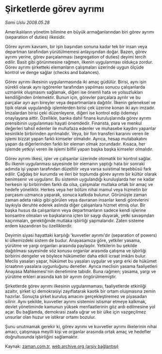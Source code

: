 # Şirketlerde görev ayrımı

*Sami Uslu 2008.05.28*

<tr><td class="metin" colspan="2" style="padding-top: 20px; padding-left: 5px; padding-right: 10px;">Amerikalıların yönetim bilimine en büyük armağanlarından biri görev ayrımı (separation of duties) ilkesidir.</td></tr><tr><td class="metin" colspan="2" style="padding-top: 20px; padding-left: 5px; padding-right: 10px;"><p>Görev ayrımı kavramı, bir işin başından sonuna kadar tek bir insan veya departman tarafından yürütülmemesi anlayışından doğar. Bazen, görev ayrımı yerine, görev parçalanması (segregation of duties) deyimi tercih edilir. Basit gibi görünmesine rağmen, ilkenin uygulanması oldukça zordur. Görev ayrımı şirketteki elemanların çalışmaları üzerinde uygun ölçüde kontrol ve denge sağlar (checks and balances).
<p> Görev ayrımı ilkesinin uygulanmasında iki amaç güdülür. Birisi, aynı işin sürekli olarak aynı işgörenler tarafından yapılması sonucu çalışanlarda uzmanlık oluşmasını sağlamak, diğeri ise önemli hata ve yolsuzlukları kendiliğinden önlemektir. Bunun için, görevler parçalara ayrılır ve bu parçalar ayrı ayrı bireyler veya departmanlara dağıtılır. İlkenin geleneksel ve tipik olarak uygulandığı işlemlerden birisi çek üzerine konan iki ayrı imzadır. İmzalardan birisi çeki düzenleyene, diğeri ise kontrol edip ödemeyi onaylayana aittir. Özellikle, banka dahil finans kuruluşlarında görev ayrımı prensibinin uygulanması hayati önemdedir. Finansta, para ve menkul değerleri tahsil edenler ile muhafaza edenler ve muhasebe kaydını yapanlar kesinlikle birbirinden ayrılmalıdır. Veya, bir fon transferi kararını veren ile işlemi bizzat yapan farklı kimseler olmalıdır. Ayrıca, hesap mutabakatını yapan da diğerlerinden farklı bir eleman olmak zorundadır. Kısaca, her işlemde yetkiyi veren ile işlemi bilfiil yapan başka başka kimseler olmalıdır. 
<p> Görev ayrımı ilkesi, işler ve çalışanlar üzerinde otomatik bir kontrol sağlar. Bu ilkenin uygulanması sayesinde bir elemanın yaptığı hata bir sonraki adımda işi yapan tarafından düzeltilir veya varsa suistimal teşebbüsü fark edilir. Çağdaş bir kurumda ve ileri bir toplumda görev ayrımı bir kültür olarak benimsenir ve uygulanır. Bu sistemin uygulandığı kuruluşlarda her ne kadar herkesin işi birbirinden farklı da olsa, çalışmalar mutlaka ortak bir amaç ve hedefe yöneliktir. Herkes veya her bölüm nihai mamul veya hizmetin bir parçasını uzmanca yaparak, sonuca katkıda bulunur. Görünüşte zaman zaman adeta rakip gibi görülen veya davranan insanlar kendi görevlerini layıkıyla deruhte ederek aslında diğer çalışanlara hizmet etmiş olur. Bir başka husus da çalışanların veya departmanların sadece kendi işlerine konsantre olmaları ve başkalarına içten bir saygı duyarak, yetki savaşından kaçınmaları, gerektiğinde mutlaka işbirliği yapmalarıdır. Zaten sisteme erdem kazandıran bu özelliklerdir. 
<p> Deyimin siyasi hayattaki karşılığı 'kuvvetler ayrımı'dır (separation of powers) ki ülkemizdeki sistem de budur. Anayasamıza göre, yetkiler yasama, yürütme ve yargı organları arasında paylaşılır. Yetkilerin bu şekilde dağıtılması sayesinde söz konusu organlar arasında çatışma ve işbirliği birbirini dengeler ve böylece hükümetler daha etkili icraat imkânı bulur. Meclis yasaları yapar, hükümet bu yasaları uygular ve yargı erki de hükümet icraatının yasalara uygunluğunu denetler. Ayrıca meclisin yasama faaliyetleri Anayasa Mahkemesi'nin denetimine tabidir. Buna rağmen; yasama, yargı ve yürütme erkleri arasında katı bir ayırım öngörülmemiştir. 
<p> Şirketlerde görev ayrımı ilkesinin uygulanmaması, faaliyetlerde etkinliği azaltır, şirket içi demokrasiyi zayıflatarak kaotik bir ortam oluşmasına zemin hazırlar. Sonuçta şirket kuruluş amacını gerçekleştiremez ve piyasadan silinir. Aynı şekilde, kuvvetler ayrımı sistemini istismar etmeye kalkmak, devlet yönetiminde kamunun yüksek menfaatlerinin göz ardı edilmesine yol açar. Bu bağlamda, demokrasi zaafa uğrar ve bir ülke için vazgeçilmez unsurlar olan huzur ve istikrar ortamı bozulur.
<p> Şunu unutmamak gerekir ki, görev ayrımı ve kuvvetler ayrımı ilkelerinin nihai amacı, çatışmaya meyilli kişi ve organlar arasında ortak amaç ve hedefler doğrultusunda işbirliğini sağlamaktır.<br/></p></p></p></p></p></p></td></tr>

Kaynak: [zaman.com.tr](http://zaman.com.tr/yazar.do?yazino=694996), [web.archive.org (arşiv bağlantısı)](http://web.archive.org/web/20080716014228/http://zaman.com.tr:80/yazar.do?yazino=694996)
